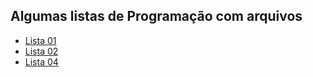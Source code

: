 <h2>Algumas listas de Programação com arquivos </h2>

- <a href= "https://github.com/AylaRodrigues/ProgComArquivos/tree/main/Lista%2001-%20Arquivos%20de%20Texto">Lista 01<a/>
- <a href= "https://github.com/AylaRodrigues/ProgComArquivos/tree/main/Lista%2002-%20Arquivos%20Bin%C3%A1rios">Lista 02<a/>
- <a href= "https://github.com/AylaRodrigues/ProgComArquivos/tree/main/Lista%2004-%20Estrutura%C3%A7%C3%A3o%20de%20Arquivos%20bin%C3%A1rios">Lista 04<a/>
 
